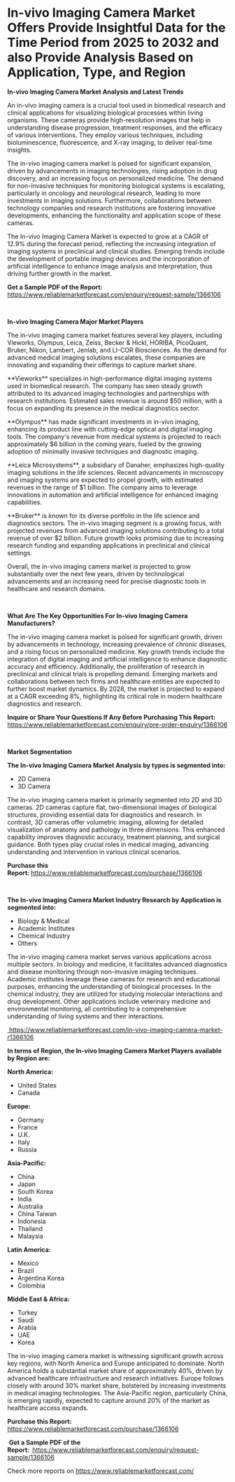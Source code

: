 <p><h1>In-vivo Imaging Camera Market Offers Provide Insightful Data for the Time Period from 2025 to 2032 and also Provide Analysis Based on Application, Type, and Region</h1></p><p><strong>In-vivo Imaging Camera Market Analysis and Latest Trends</strong></p>
<p><p>An in-vivo imaging camera is a crucial tool used in biomedical research and clinical applications for visualizing biological processes within living organisms. These cameras provide high-resolution images that help in understanding disease progression, treatment responses, and the efficacy of various interventions. They employ various techniques, including bioluminescence, fluorescence, and X-ray imaging, to deliver real-time insights.</p><p>The in-vivo imaging camera market is poised for significant expansion, driven by advancements in imaging technologies, rising adoption in drug discovery, and an increasing focus on personalized medicine. The demand for non-invasive techniques for monitoring biological systems is escalating, particularly in oncology and neurological research, leading to more investments in imaging solutions. Furthermore, collaborations between technology companies and research institutions are fostering innovative developments, enhancing the functionality and application scope of these cameras.</p><p>The In-vivo Imaging Camera Market is expected to grow at a CAGR of 12.9% during the forecast period, reflecting the increasing integration of imaging systems in preclinical and clinical studies. Emerging trends include the development of portable imaging devices and the incorporation of artificial intelligence to enhance image analysis and interpretation, thus driving further growth in the market.</p></p>
<p><strong>Get a Sample PDF of the Report:&nbsp;</strong> <a href="https://www.reliablemarketforecast.com/enquiry/request-sample/1366106?utm_campaign=3073&utm_medium=2&utm_source=Github&utm_content=ia&utm_term=22032025&utm_id=in-vivo-imaging-camera">https://www.reliablemarketforecast.com/enquiry/request-sample/1366106</a></p>
<p>&nbsp;</p>
<p><strong>In-vivo Imaging Camera Major Market Players</strong></p>
<p><p>The in-vivo imaging camera market features several key players, including Vieworks, Olympus, Leica, Zeiss, Becker & Hickl, HORIBA, PicoQuant, Bruker, Nikon, Lambert, Jenlab, and LI-COR Biosciences. As the demand for advanced medical imaging solutions escalates, these companies are innovating and expanding their offerings to capture market share.</p><p>**Vieworks** specializes in high-performance digital imaging systems used in biomedical research. The company has seen steady growth attributed to its advanced imaging technologies and partnerships with research institutions. Estimated sales revenue is around $50 million, with a focus on expanding its presence in the medical diagnostics sector.</p><p>**Olympus** has made significant investments in in-vivo imaging, enhancing its product line with cutting-edge optical and digital imaging tools. The company's revenue from medical systems is projected to reach approximately $6 billion in the coming years, fueled by the growing adoption of minimally invasive techniques and diagnostic imaging.</p><p>**Leica Microsystems**, a subsidiary of Danaher, emphasizes high-quality imaging solutions in the life sciences. Recent advancements in microscopy and imaging systems are expected to propel growth, with estimated revenues in the range of $1 billion. The company aims to leverage innovations in automation and artificial intelligence for enhanced imaging capabilities.</p><p>**Bruker** is known for its diverse portfolio in the life science and diagnostics sectors. The in-vivo imaging segment is a growing focus, with projected revenues from advanced imaging solutions contributing to a total revenue of over $2 billion. Future growth looks promising due to increasing research funding and expanding applications in preclinical and clinical settings.</p><p>Overall, the in-vivo imaging camera market is projected to grow substantially over the next few years, driven by technological advancements and an increasing need for precise diagnostic tools in healthcare and research domains.</p></p>
<p>&nbsp;</p>
<p><strong>What Are The Key Opportunities For In-vivo Imaging Camera Manufacturers?</strong></p>
<p><p>The in-vivo imaging camera market is poised for significant growth, driven by advancements in technology, increasing prevalence of chronic diseases, and a rising focus on personalized medicine. Key growth trends include the integration of digital imaging and artificial intelligence to enhance diagnostic accuracy and efficiency. Additionally, the proliferation of research in preclinical and clinical trials is propelling demand. Emerging markets and collaborations between tech firms and healthcare entities are expected to further boost market dynamics. By 2028, the market is projected to expand at a CAGR exceeding 8%, highlighting its critical role in modern healthcare diagnostics and research.</p></p>
<p><strong>Inquire or Share Your Questions If Any Before Purchasing This Report:</strong> <a href="https://www.reliablemarketforecast.com/enquiry/pre-order-enquiry/1366106?utm_campaign=3073&utm_medium=2&utm_source=Github&utm_content=ia&utm_term=22032025&utm_id=in-vivo-imaging-camera">https://www.reliablemarketforecast.com/enquiry/pre-order-enquiry/1366106</a></p>
<p>&nbsp;</p>
<p><strong>Market Segmentation</strong></p>
<p><strong>The In-vivo Imaging Camera Market Analysis by types is segmented into:</strong></p>
<p><ul><li>2D Camera</li><li>3D Camera</li></ul></p>
<p><p>The in-vivo imaging camera market is primarily segmented into 2D and 3D cameras. 2D cameras capture flat, two-dimensional images of biological structures, providing essential data for diagnostics and research. In contrast, 3D cameras offer volumetric imaging, allowing for detailed visualization of anatomy and pathology in three dimensions. This enhanced capability improves diagnostic accuracy, treatment planning, and surgical guidance. Both types play crucial roles in medical imaging, advancing understanding and intervention in various clinical scenarios.</p></p>
<p><strong>Purchase this Report:&nbsp;</strong><a href="https://www.reliablemarketforecast.com/purchase/1366106?utm_campaign=3073&utm_medium=2&utm_source=Github&utm_content=ia&utm_term=22032025&utm_id=in-vivo-imaging-camera">https://www.reliablemarketforecast.com/purchase/1366106</a></p>
<p>&nbsp;</p>
<p><strong>The In-vivo Imaging Camera Market Industry Research by Application is segmented into:</strong></p>
<p><ul><li>Biology & Medical</li><li>Academic Institutes</li><li>Chemical Industry</li><li>Others</li></ul></p>
<p><p>The in-vivo imaging camera market serves various applications across multiple sectors. In biology and medicine, it facilitates advanced diagnostics and disease monitoring through non-invasive imaging techniques. Academic institutes leverage these cameras for research and educational purposes, enhancing the understanding of biological processes. In the chemical industry, they are utilized for studying molecular interactions and drug development. Other applications include veterinary medicine and environmental monitoring, all contributing to a comprehensive understanding of living systems and their interactions.</p></p>
<p><a href="https://www.reliablemarketforecast.com/in-vivo-imaging-camera-market-r1366106?utm_campaign=3073&utm_medium=2&utm_source=Github&utm_content=ia&utm_term=22032025&utm_id=in-vivo-imaging-camera">&nbsp;https://www.reliablemarketforecast.com/in-vivo-imaging-camera-market-r1366106</a></p>
<p><strong>In terms of Region, the In-vivo Imaging Camera Market Players available by Region are:</strong></p>
<p>
    <p> <strong> North America: </strong>
        <ul>
            <li>United States</li>
            <li>Canada</li>
        </ul>
        </p> 
    <p> <strong> Europe: </strong>
        <ul>
            <li>Germany</li>
            <li>France</li>
            <li>U.K.</li>
            <li>Italy</li>
            <li>Russia</li>
        </ul>
        </p> 
    <p> <strong> Asia-Pacific: </strong>
        <ul>
            <li>China</li>
            <li>Japan</li>
            <li>South Korea</li>
            <li>India</li>
            <li>Australia</li>
            <li>China Taiwan</li>
            <li>Indonesia</li>
            <li>Thailand</li>
            <li>Malaysia</li>
        </ul>
        </p> 
    <p> <strong> Latin America: </strong>
        <ul>
            <li>Mexico</li>
            <li>Brazil</li>
            <li>Argentina Korea</li>
            <li>Colombia</li>
        </ul>
        </p> 
    <p> <strong> Middle East & Africa: </strong>
        <ul>
            <li>Turkey</li>
            <li>Saudi</li>
            <li>Arabia</li>
            <li>UAE</li>
            <li>Korea</li>
        </ul>
    </p>
    </p>
<p><p>The in-vivo imaging camera market is witnessing significant growth across key regions, with North America and Europe anticipated to dominate. North America holds a substantial market share of approximately 40%, driven by advanced healthcare infrastructure and research initiatives. Europe follows closely with around 30% market share, bolstered by increasing investments in medical imaging technologies. The Asia-Pacific region, particularly China, is emerging rapidly, expected to capture around 20% of the market as healthcare access expands.</p></p>
<p><strong>Purchase this Report: </strong><a href="https://www.reliablemarketforecast.com/purchase/1366106?utm_campaign=3073&utm_medium=2&utm_source=Github&utm_content=ia&utm_term=22032025&utm_id=in-vivo-imaging-camera">https://www.reliablemarketforecast.com/purchase/1366106</a></p>
<p>&nbsp;<strong>Get a Sample PDF of the Report:&nbsp;&nbsp;</strong><a href="https://www.reliablemarketforecast.com/enquiry/request-sample/1366106?utm_campaign=3073&utm_medium=2&utm_source=Github&utm_content=ia&utm_term=22032025&utm_id=in-vivo-imaging-camera">https://www.reliablemarketforecast.com/enquiry/request-sample/1366106</a></p>
<p><strong></strong></p>
<p>Check more reports on <a href="https://www.reliablemarketforecast.com/?utm_campaign=3073&utm_medium=2&utm_source=Github&utm_content=ia&utm_term=22032025&utm_id=in-vivo-imaging-camera">https://www.reliablemarketforecast.com/</a></p>